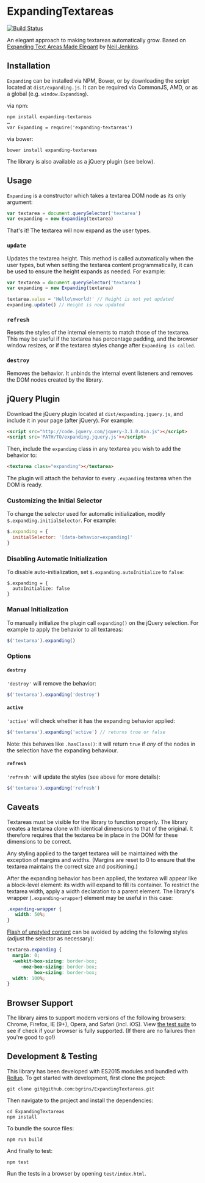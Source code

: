 ExpandingTextareas
==================

[![Build Status](https://travis-ci.org/bgrins/ExpandingTextareas.svg?branch=master)](https://travis-ci.org/bgrins/ExpandingTextareas)

An elegant approach to making textareas automatically grow. Based on [Expanding Text Areas Made Elegant](http://www.alistapart.com/articles/expanding-text-areas-made-elegant/) by [Neil Jenkins](http://nmjenkins.com/).

Installation
------------

`Expanding` can be installed via NPM, Bower, or by downloading the script located at `dist/expanding.js`. It can be required via CommonJS, AMD, or as a global (e.g. `window.Expanding`).

via npm:

```
npm install expanding-textareas
…
var Expanding = require('expanding-textareas')
```

via bower:

```
bower install expanding-textareas
```

The library is also available as a jQuery plugin (see below).

Usage
-----

`Expanding` is a constructor which takes a textarea DOM node as its only argument:

```js
var textarea = document.querySelector('textarea')
var expanding = new Expanding(textarea)
```

That's it! The textarea will now expand as the user types.

### `update`

Updates the textarea height. This method is called automatically when the user types, but when setting the textarea content programmatically, it can be used to ensure the height expands as needed. For example:

```js
var textarea = document.querySelector('textarea')
var expanding = new Expanding(textarea)

textarea.value = 'Hello\nworld!' // Height is not yet updated
expanding.update() // Height is now updated
```

### `refresh`

Resets the styles of the internal elements to match those of the textarea. This may be useful if the textarea has percentage padding, and the browser window resizes, or if the textarea styles change after `Expanding is called`.

### `destroy`

Removes the behavior. It unbinds the internal event listeners and removes the DOM nodes created by the library.

jQuery Plugin
-------------

Download the jQuery plugin located at `dist/expanding.jquery.js`, and include it in your page (after jQuery). For example:

```html
<script src="http://code.jquery.com/jquery-3.1.0.min.js"></script>
<script src='PATH/TO/expanding.jquery.js'></script>
```

Then, include the `expanding` class in any textarea you wish to add the behavior to:

```html
<textarea class="expanding"></textarea>
```

The plugin will attach the behavior to every `.expanding` textarea when the DOM is ready.

### Customizing the Initial Selector

To change the selector used for automatic initialization, modify `$.expanding.initialSelector`. For example:

```javascript
$.expanding = {
  initialSelector: '[data-behavior=expanding]'
}
```

### Disabling Automatic Initialization

To disable auto-initialization, set `$.expanding.autoInitialize` to `false`:

```
$.expanding = {
  autoInitialize: false
}
```

### Manual Initialization

To manually initialize the plugin call `expanding()` on the jQuery selection. For example to apply the behavior to all textareas:

```javascript
$('textarea').expanding()
```

### Options

#### `destroy`

`'destroy'` will remove the behavior:

```js
$('textarea').expanding('destroy')
```

#### `active`

`'active'` will check whether it has the expanding behavior applied:

```js
$('textarea').expanding('active') // returns true or false
```

Note: this behaves like `.hasClass()`: it will return `true` if _any_ of the nodes in the selection have the expanding behaviour.

#### `refresh`

`'refresh'` will update the styles (see above for more details):

```javascript
$('textarea').expanding('refresh')
```

Caveats
-------

Textareas must be visible for the library to function properly. The library creates a textarea clone with identical dimensions to that of the original. It therefore requires that the textarea be in place in the DOM for these dimensions to be correct.

Any styling applied to the target textarea will be maintained with the exception of margins and widths. (Margins are reset to 0 to ensure that the textarea maintains the correct size and positioning.)

After the expanding behavior has been applied, the textarea will appear like a block-level element: its width will expand to fill its container. To restrict the textarea width, apply a width declaration to a parent element. The library's wrapper (`.expanding-wrapper`) element may be useful in this case:

```css
.expanding-wrapper {
   width: 50%;
}
```

[Flash of unstyled content](http://en.wikipedia.org/wiki/Flash_of_unstyled_content) can be avoided by adding the following styles (adjust the selector as necessary):

```css
textarea.expanding {
  margin: 0;
  -webkit-box-sizing: border-box;
     -moz-box-sizing: border-box;
          box-sizing: border-box;
  width: 100%;
}
```

Browser Support
---------------

The library aims to support modern versions of the following browsers: Chrome, Firefox, IE (9+), Opera, and Safari (incl. iOS). View [the test suite](http://bgrins.github.io/ExpandingTextareas/test/) to see if check if your browser is fully supported. (If there are no failures then you're good to go!)

Development & Testing
---------------------

This library has been developed with ES2015 modules and bundled with [Rollup](http://rollupjs.org). To get started with development, first clone the project:

```
git clone git@github.com:bgrins/ExpandingTextareas.git
```

Then navigate to the project and install the dependencies:

```
cd ExpandingTextareas
npm install
```

To bundle the source files:

```
npm run build
```

And finally to test:

```
npm test
```

Run the tests in a browser by opening `test/index.html`.
